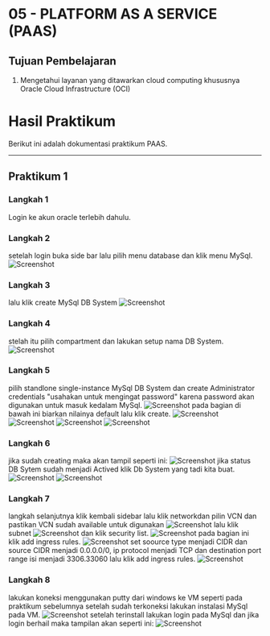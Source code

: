 # 05 - PLATFORM AS A SERVICE (PAAS)

## Tujuan Pembelajaran

1. Mengetahui layanan yang ditawarkan cloud computing khususnya Oracle Cloud 
Infrastructure (OCI)
# Hasil Praktikum

Berikut ini adalah dokumentasi praktikum PAAS.

---
## Praktikum 1
### Langkah 1
Login ke akun oracle terlebih dahulu.
### Langkah 2
setelah login buka side bar lalu pilih menu database dan klik menu MySql.
![Screenshot](img/1.png)
### Langkah 3
lalu klik create MySql DB System 
![Screenshot](img/2.png)
### Langkah 4
stelah itu pilih compartment dan lakukan setup nama DB System.
![Screenshot](img/3.png)
### Langkah 5
pilih standlone single-instance MySql DB System dan create Administrator credentials "usahakan untuk mengingat password" karena password akan digunakan untuk masuk kedalam MySql.
![Screenshot](img/4.png)
pada bagian di bawah ini biarkan nilainya default lalu klik create.
![Screenshot](img/5.png)
![Screenshot](img/6.png)
![Screenshot](img/7.png)
![Screenshot](img/8.png)
### Langkah 6
jika sudah creating maka akan tampil seperti ini:
![Screenshot](img/9.png)
jika status DB Sytem sudah menjadi Actived klik Db System yang tadi kita buat.
![Screenshot](img/17.png)
![Screenshot](img/18.png)
### Langkah 7
langkah selanjutnya klik kembali sidebar lalu klik networkdan pilin VCN dan pastikan VCN sudah available untuk digunakan
![Screenshot](img/11.png)
lalu klik subnet
![Screenshot](img/12.png)
dan klik security list.
![Screenshot](img/13.png)
pada bagian ini klik add ingress rules.
![Screenshot](img/15.png)
set soource type menjadi CIDR dan source CIDR menjadi 0.0.0.0/0, ip protocol menjadi TCP dan destination port range isi menjadi 3306.33060 lalu klik add ingress rules.
![Screenshot](img/16.png)

### Langkah 8
lakukan koneksi menggunakan putty dari windows ke VM seperti pada praktikum sebelumnya setelah sudah terkoneksi lakukan instalasi MySql pada VM.
![Screenshot](img/21.png)
setelah terinstall lakukan login pada MySql dan jika login berhail maka tampilan akan seperti ini:
![Screenshot](img/23.png)